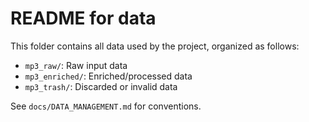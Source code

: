 # README for data

This folder contains all data used by the project, organized as follows:
- `mp3_raw/`: Raw input data
- `mp3_enriched/`: Enriched/processed data
- `mp3_trash/`: Discarded or invalid data

See `docs/DATA_MANAGEMENT.md` for conventions.

